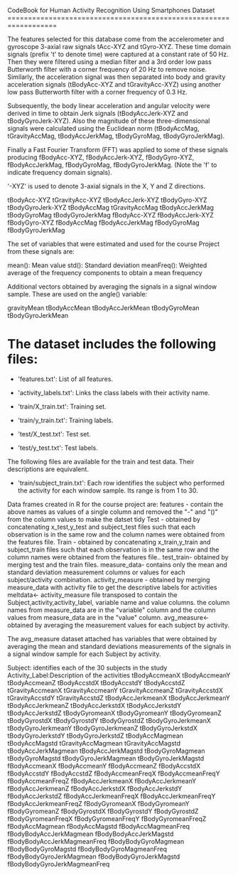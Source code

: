CodeBook for Human Activity Recognition Using Smartphones Dataset ==================================================================

The features selected for this database come from the accelerometer and gyroscope 3-axial raw signals tAcc-XYZ and tGyro-XYZ. These time domain signals (prefix 't' to denote time) were captured at a constant rate of 50 Hz. Then they  were filtered using a median filter and a 3rd order low pass Butterworth filter with a corner frequency of 20 Hz to  remove noise. Similarly, the acceleration signal was then separated into body and gravity acceleration signals  (tBodyAcc-XYZ and tGravityAcc-XYZ) using another low pass Butterworth filter with a corner frequency of 0.3 Hz. 

 Subsequently, the body linear acceleration and angular velocity were derived in time to obtain Jerk signals
(tBodyAccJerk-XYZ and tBodyGyroJerk-XYZ). Also the magnitude of these three-dimensional signals were calculated using  the Euclidean norm (tBodyAccMag, tGravityAccMag, tBodyAccJerkMag, tBodyGyroMag, tBodyGyroJerkMag). 

 Finally a Fast Fourier Transform (FFT) was applied to some of these signals producing fBodyAcc-XYZ, fBodyAccJerk-XYZ, 
fBodyGyro-XYZ, fBodyAccJerkMag, fBodyGyroMag, fBodyGyroJerkMag. (Note the 'f' to indicate frequency domain signals). 

 '-XYZ' is used to denote 3-axial signals in the X, Y and Z directions.

 tBodyAcc-XYZ
 tGravityAcc-XYZ
 tBodyAccJerk-XYZ
 tBodyGyro-XYZ
 tBodyGyroJerk-XYZ
 tBodyAccMag
 tGravityAccMag
 tBodyAccJerkMag
 tBodyGyroMag
 tBodyGyroJerkMag
 fBodyAcc-XYZ
 fBodyAccJerk-XYZ
 fBodyGyro-XYZ
 fBodyAccMag
 fBodyAccJerkMag
 fBodyGyroMag
 fBodyGyroJerkMag

 The set of variables that were estimated and used for the course Project from these signals are: 

 mean(): Mean value
 std(): Standard deviation
 meanFreq(): Weighted average of the frequency components to obtain a mean frequency

 Additional vectors obtained by averaging the signals in a signal window sample. These are used on the angle() variable:

 gravityMean
 tBodyAccMean
 tBodyAccJerkMean
 tBodyGyroMean
 tBodyGyroJerkMean

 The dataset includes the following files:
 =========================================

- 'features.txt': List of all features.

- 'activity_labels.txt': Links the class labels with their activity name.

- 'train/X_train.txt': Training set.

- 'train/y_train.txt': Training labels.

- 'test/X_test.txt': Test set.

- 'test/y_test.txt': Test labels.

The following files are available for the train and test data. Their descriptions are equivalent. 

- 'train/subject_train.txt': Each row identifies the subject who performed the activity for each window sample. Its range  is from 1 to 30. 

 Data frames created in R for the course project are:
 features - contain the above names as values of a single column and removed the "-" and "()" from the column values to  make the datset tidy
 Test - obtained by concatenating x_test,y_test and subject_test files such that each observation is in the same row and  the column names were obtained from the features file.
 Train - obtained by concatenating x_train,y_train and subject_train files such that each observation is in the same row  and the column names were obtained from the features file..
 test_train- obtained by merging test and the train files.
 measure_data- contains only the mean and standard deviation measurement columns or values for each subject/activity 
 combination.
 activity_measure - obtained by merging measure_data with activity file to get the descriptive labels for activities
 meltdata<- activity_measure file transposed to contain the Subject,activity,activity_label, variable name and value 
 columns. the column names from measure_data are in the "variable" column and the column values from measure_data are in  the "value" column.
 avg_measure<- obtained by averaging the measurement values for each subject by activity.

 The avg_measure dataset attached has variables that were obtained by averaging the mean and standard deviations 
 measurements of the signals in a signal window sample for each Subject by activity. 

 Subject: identifies each of the 30 subjects in the study
 Activity_Label:Description of the activities
 tBodyAccmeanX tBodyAccmeanY tBodyAccmeanZ tBodyAccstdX tBodyAccstdY tBodyAccstdZ tGravityAccmeanX tGravityAccmeanY 
 tGravityAccmeanZ tGravityAccstdX tGravityAccstdY tGravityAccstdZ tBodyAccJerkmeanX tBodyAccJerkmeanY tBodyAccJerkmeanZ  tBodyAccJerkstdX tBodyAccJerkstdY tBodyAccJerkstdZ tBodyGyromeanX tBodyGyromeanY tBodyGyromeanZ tBodyGyrostdX 
 tBodyGyrostdY tBodyGyrostdZ tBodyGyroJerkmeanX tBodyGyroJerkmeanY tBodyGyroJerkmeanZ tBodyGyroJerkstdX tBodyGyroJerkstdY  tBodyGyroJerkstdZ tBodyAccMagmean tBodyAccMagstd tGravityAccMagmean tGravityAccMagstd tBodyAccJerkMagmean 
 tBodyAccJerkMagstd tBodyGyroMagmean tBodyGyroMagstd tBodyGyroJerkMagmean tBodyGyroJerkMagstd fBodyAccmeanX fBodyAccmeanY  fBodyAccmeanZ fBodyAccstdX fBodyAccstdY fBodyAccstdZ fBodyAccmeanFreqX fBodyAccmeanFreqY fBodyAccmeanFreqZ 
 fBodyAccJerkmeanX fBodyAccJerkmeanY fBodyAccJerkmeanZ fBodyAccJerkstdX fBodyAccJerkstdY fBodyAccJerkstdZ  fBodyAccJerkmeanFreqX fBodyAccJerkmeanFreqY fBodyAccJerkmeanFreqZ fBodyGyromeanX fBodyGyromeanY fBodyGyromeanZ  fBodyGyrostdX fBodyGyrostdY fBodyGyrostdZ fBodyGyromeanFreqX fBodyGyromeanFreqY fBodyGyromeanFreqZ fBodyAccMagmean   fBodyAccMagstd fBodyAccMagmeanFreq fBodyBodyAccJerkMagmean fBodyBodyAccJerkMagstd fBodyBodyAccJerkMagmeanFreq  fBodyBodyGyroMagmean fBodyBodyGyroMagstd fBodyBodyGyroMagmeanFreq fBodyBodyGyroJerkMagmean fBodyBodyGyroJerkMagstd   fBodyBodyGyroJerkMagmeanFreq